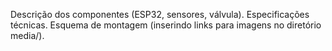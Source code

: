 Descrição dos componentes (ESP32, sensores, válvula).
Especificações técnicas.
Esquema de montagem (inserindo links para imagens no diretório media/).

